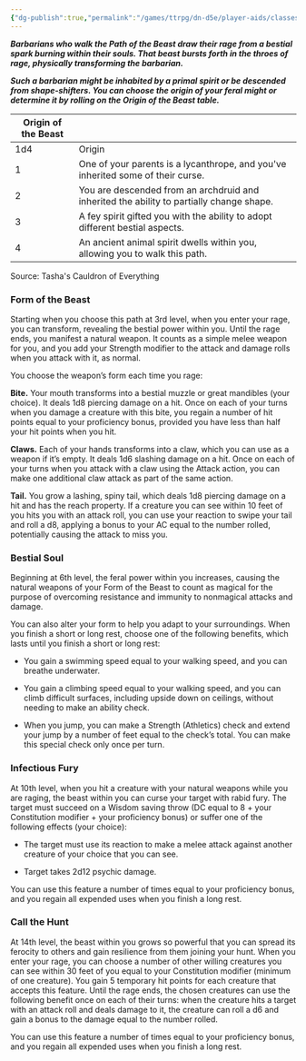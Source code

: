 ```yaml
---
{"dg-publish":true,"permalink":"/games/ttrpg/dn-d5e/player-aids/classes/class-specialisations/barbarian-path-of-the-beast/","tags":["TTRPG/DND/5e"]}
---
```



**_Barbarians who walk the Path of the Beast draw their rage from a bestial spark burning within their souls. That beast bursts forth in the throes of rage, physically transforming the barbarian._**

**_Such a barbarian might be inhabited by a primal spirit or be descended from shape-shifters. You can choose the origin of your feral might or determine it by rolling on the Origin of the Beast table._**

|Origin of the Beast||
|---|---|
|1d4|Origin|
|1|One of your parents is a lycanthrope, and you've inherited some of their curse.|
|2|You are descended from an archdruid and inherited the ability to partially change shape.|
|3|A fey spirit gifted you with the ability to adopt different bestial aspects.|
|4|An ancient animal spirit dwells within you, allowing you to walk this path.|

Source: Tasha's Cauldron of Everything

### Form of the Beast

Starting when you choose this path at 3rd level, when you enter your rage, you can transform, revealing the bestial power within you. Until the rage ends, you manifest a natural weapon. It counts as a simple melee weapon for you, and you add your Strength modifier to the attack and damage rolls when you attack with it, as normal.

You choose the weapon’s form each time you rage:

**Bite.** Your mouth transforms into a bestial muzzle or great mandibles (your choice). It deals 1d8 piercing damage on a hit. Once on each of your turns when you damage a creature with this bite, you regain a number of hit points equal to your proficiency bonus, provided you have less than half your hit points when you hit.

**Claws.** Each of your hands transforms into a claw, which you can use as a weapon if it’s empty. It deals 1d6 slashing damage on a hit. Once on each of your turns when you attack with a claw using the Attack action, you can make one additional claw attack as part of the same action.

**Tail.** You grow a lashing, spiny tail, which deals 1d8 piercing damage on a hit and has the reach property. If a creature you can see within 10 feet of you hits you with an attack roll, you can use your reaction to swipe your tail and roll a d8, applying a bonus to your AC equal to the number rolled, potentially causing the attack to miss you.

### Bestial Soul

Beginning at 6th level, the feral power within you increases, causing the natural weapons of your Form of the Beast to count as magical for the purpose of overcoming resistance and immunity to nonmagical attacks and damage.

You can also alter your form to help you adapt to your surroundings. When you finish a short or long rest, choose one of the following benefits, which lasts until you finish a short or long rest:

- You gain a swimming speed equal to your walking speed, and you can breathe underwater.

- You gain a climbing speed equal to your walking speed, and you can climb difficult surfaces, including upside down on ceilings, without needing to make an ability check.

- When you jump, you can make a Strength (Athletics) check and extend your jump by a number of feet equal to the check’s total. You can make this special check only once per turn.

### Infectious Fury

At 10th level, when you hit a creature with your natural weapons while you are raging, the beast within you can curse your target with rabid fury. The target must succeed on a Wisdom saving throw (DC equal to 8 + your Constitution modifier + your proficiency bonus) or suffer one of the following effects (your choice):

- The target must use its reaction to make a melee attack against another creature of your choice that you can see.

- Target takes 2d12 psychic damage.

You can use this feature a number of times equal to your proficiency bonus, and you regain all expended uses when you finish a long rest.

### Call the Hunt

At 14th level, the beast within you grows so powerful that you can spread its ferocity to others and gain resilience from them joining your hunt. When you enter your rage, you can choose a number of other willing creatures you can see within 30 feet of you equal to your Constitution modifier (minimum of one creature). You gain 5 temporary hit points for each creature that accepts this feature. Until the rage ends, the chosen creatures can use the following benefit once on each of their turns: when the creature hits a target with an attack roll and deals damage to it, the creature can roll a d6 and gain a bonus to the damage equal to the number rolled.

You can use this feature a number of times equal to your proficiency bonus, and you regain all expended uses when you finish a long rest.